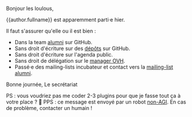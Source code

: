 Bonjour les loulous,

{{author.fullname}} est apparemment parti·e hier.

Il faut s'assurer qu'elle ou il est bien :

- Dans la team [alumni](https://github.com/orgs/sgmap/teams/alumni) sur GitHub.
- Sans droit d'écriture sur des [dépôts](https://github.com/orgs/sgmap/people) sur GitHub.
- Sans droit d'écriture sur l'agenda public.
- Sans droit de délégation sur le [manager OVH](https://www.ovh.com/manager/web/#/configuration/email_domain/beta.gouv.fr?tab=EMAILS).
- Passé·e des mailing-lists incubateur et contact vers la [mailing-list alumni](https://www.ovh.com/manager/web/#/configuration/email_domain/beta.gouv.fr?tab=EMAILS).

Bonne journée,
Le secrétariat

PS : vous voudriez pas me coder 2-3 plugins pour que je fasse tout ça à votre place ? 😬
PPS : ce message est envoyé par un robot [non-AGI](https://en.wikipedia.org/wiki/Artificial_general_intelligence). En cas de problème, contacter un humain !
